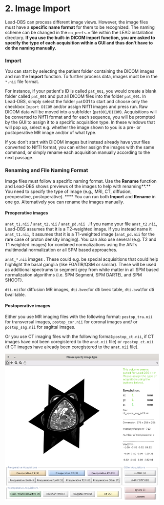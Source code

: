 # 2. Image Import

Lead-DBS can process different image views. However, the image files must have a **specific name format** for them to be recognized. The naming scheme can be changed in the `ea_prefs.m` file within the LEAD installation directory. **If you use the built-in DICOM import function, you are asked to specify the type of each acquisition within a GUI and thus don't have to do the naming manually.**

### Import

You can start by selecting the patient folder containing the DICOM images and run the **Import** function. To further process data, images must be in the `*.nii` file format.

For instance, if your patient's ID is called `pat_001`, you would create a blank folder called `pat_001` and put all DICOM files into the folder `pat_001`. In Lead-DBS, simply select the folder `pat`001 to start and choose only the checkbox `Import DICOM` and/or assign NIfTI images and press run. Raw DICOM data will be moved into a subfolder (`pat001/DICOM`). Acquisitions will be converted to NIfTI format and for each sequence, you will be prompted by the GUI to assign it to a specific acquisition type. In these windows that will pop up, select e.g. whether the image shown to you is a pre- or postoperative MR image and/or of what type.

If you don't start with DICOM images but instead already have your files converted to NIfTI format, you can either assign the images with the same command, or simply rename each acquisition manually according to the next passage.

### Renaming and File Naming Format

Image files must follow a specific naming format. Use the **Rename** function and Lead-DBS shows previews of the images to help with renaming\*\*.\*\* You need to specify the type of image (e.g., MRI, CT, diffusion, preoperative, postoperative). \*\*\*\* You can run both **Import** and **Rename** in one go. Alternatively you can rename the images manually.

#### Preoperative images

`anat_t1.nii` / `anat_t2.nii` / `anat_pd.nii .`If you name your file `anat_t2.nii`, Lead-DBS assumes that it is a T2-weighted image. If you instead name it `anat_t1.nii`, it assumes that it is a T1-weighted image (`anat_pd.nii` for the rare case of proton density imaging). You can also use several (e.g. T2 and T1 weighted images) for combined normalizations using the ANTs multimodal normalization or all SPM based approaches.

`anat_*.nii` images . These could e.g. be special acquisitions that could help highlight the basal ganglia (like FGATIR/QSM or similar). These will be used as additional spectrums to segment grey from white matter in all SPM based normalization algorithms (i.e. SPM Segment, SPM DARTEL and SPM SHOOT).

`dti.nii`for diffusion MR images, `dti.bvec`for dti bvec table, `dti.bval`for dti bval table.

#### Postoperative images

Either you use MR imaging files with the following format: `postop_tra.nii` for transversal images, `postop_cor.nii` for coronal images and/ or `postop_sag.nii` for sagittal images.

Or you use CT imaging files with the following format:`postop_ct.nii`, if CT images have not been coregistered to the `anat.nii` file) or `rpostop_ct.nii` (if CT images have already been coregistered to the `anat.nii` file).

![The user interface to rename images.](../../.gitbook/assets/lead-dbs-rename-images.png)
